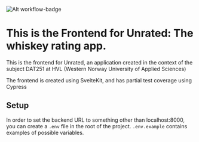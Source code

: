 ![Alt workflow-badge](https://github.com/Unrated-Limited-Unlimited/ua-frontend/actions/workflows/main.yml/badge.svg)

# This is the Frontend for Unrated: The whiskey rating app.
This is the frontend for Unrated, an application created in the context of the subject DAT251 at HVL (Western Norway University of Applied Sciences) 

The frontend is created using SvelteKit, and has partial test coverage using Cypress


## Setup

In order to set the backend URL to something other than localhost:8000, you can create a `.env` file in the root of the project. 
`.env.example` contains examples of possible variables.
